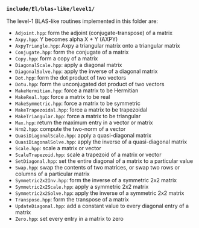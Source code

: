 ### `include/El/blas-like/level1/`

The level-1 BLAS-like routines implemented in this folder are:

-  `Adjoint.hpp`: form the adjoint (conjugate-transpose) of a matrix
-  `Axpy.hpp`: Y becomes alpha X + Y (AXPY)
-  `AxpyTriangle.hpp`: Axpy a triangular matrix onto a triangular matrix
-  `Conjugate.hpp`: form the conjugate of a matrix
-  `Copy.hpp`: form a copy of a matrix
-  `DiagonalScale.hpp`: apply a diagonal matrix
-  `DiagonalSolve.hpp`: apply the inverse of a diagonal matrix
-  `Dot.hpp`: form the dot product of two vectors
-  `Dotu.hpp`: form the unconjugated dot product of two vectors
-  `MakeHermitian.hpp`: force a matrix to be Hermitian
-  `MakeReal.hpp`: force a matrix to be real
-  `MakeSymmetric.hpp`: force a matrix to be symmetric
-  `MakeTrapezoidal.hpp`: force a matrix to be trapezoidal
-  `MakeTriangular.hpp`: force a matrix to be triangular
-  `Max.hpp`: return the maximum entry in a vector or matrix
-  `Nrm2.hpp`: compute the two-norm of a vector
-  `QuasiDiagonalScale.hpp`: apply a quasi-diagonal matrix
-  `QuasiDiagonalSolve.hpp`: apply the inverse of a quasi-diagonal matrix
-  `Scale.hpp`: scale a matrix or vector 
-  `ScaleTrapezoid.hpp`: scale a trapezoid of a matrix or vector
-  `SetDiagonal.hpp`: set the entire diagonal of a matrix to a particular value
-  `Swap.hpp`: swap the contents of two matrices, or swap two rows or columns of
   a particular matrix
-  `Symmetric2x2Inv.hpp`: form the inverse of a symmetric 2x2 matrix
-  `Symmetric2x2Scale.hpp`: apply a symmetric 2x2 matrix
-  `Symmetric2x2Solve.hpp`: apply the inverse of a symmetric 2x2 matrix
-  `Transpose.hpp`: form the transpose of a matrix
-  `UpdateDiagonal.hpp`: add a constant value to every diagonal entry of a 
   matrix
-  `Zero.hpp`: set every entry in a matrix to zero
